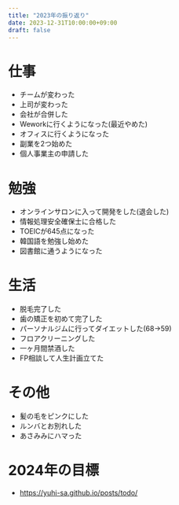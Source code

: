 ```yaml
---
title: "2023年の振り返り"
date: 2023-12-31T10:00:00+09:00
draft: false
---
```

<!--more-->

# 仕事
- チームが変わった
- 上司が変わった
- 会社が合併した
- Weworkに行くようになった(最近やめた)
- オフィスに行くようになった
- 副業を2つ始めた
- 個人事業主の申請した

# 勉強
- オンラインサロンに入って開発をした(退会した)
- 情報処理安全確保士に合格した
- TOEICが645点になった
- 韓国語を勉強し始めた
- 図書館に通うようになった

# 生活
- 脱毛完了した
- 歯の矯正を初めて完了した
- パーソナルジムに行ってダイエットした(68->59)
- フロアクリーニングした
- 一ヶ月間禁酒した
- FP相談して人生計画立てた

# その他
- 髪の毛をピンクにした
- ルンバとお別れした
- あさみみにハマった


# 2024年の目標
- https://yuhi-sa.github.io/posts/todo/
